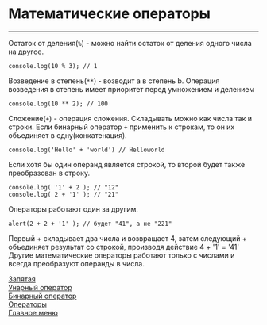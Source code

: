 # Математические операторы
____

Остаток от деления(`%`) - можно найти остаток от деления одного числа на другое.
```
console.log(10 % 3); // 1
```

Возведение в степень(`**`) - возводит a в степень b. Операция возведения в степень имеет приоритет перед умножением и делением
```
console.log(10 ** 2); // 100
```

Сложение(`+`) - операция сложения. Складывать можно как числа так и строки. Если бинарный оператор `+` применить к строкам, то он их объединяет в одну(конкатенация).
```
console.log('Hello' + 'world') // Helloworld
```
Если хотя бы один операнд является строкой, то второй будет также преобразован в строку.
```
console.log( '1' + 2 ); // "12"
console.log( 2 + '1' ); // "21"
```

Операторы работают один за другим.
```
alert(2 + 2 + '1' ); // будет "41", а не "221"
```
 Первый + складывает два числа и возвращает 4, затем следующий + объединяет результат со строкой, производя действие 4 + '1' = '41'
Другие математические операторы работают только с числами и всегда преобразуют операнды в числа.

[Запятая](comma.md)<br>
[Унарный оператор](unary.md)<br>
[Бинарный оператор](binary.md)<br>
[Операторы](operators.md)<br>
[Главное меню](../README.md)<br>